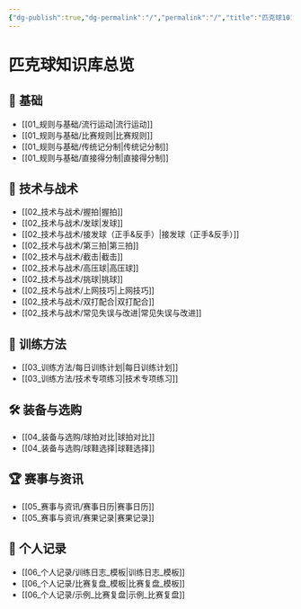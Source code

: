 ```yaml
---
{"dg-publish":true,"dg-permalink":"/","permalink":"/","title":"匹克球101","tags":["gardenEntry"]}
---
```


# 匹克球知识库总览

## 📘 基础

- [[01_规则与基础/流行运动\|流行运动]]
- [[01_规则与基础/比赛规则\|比赛规则]]
- [[01_规则与基础/传统记分制\|传统记分制]]
- [[01_规则与基础/直接得分制\|直接得分制]]


## 🏓 技术与战术

- [[02_技术与战术/握拍\|握拍]]
- [[02_技术与战术/发球\|发球]]
- [[02_技术与战术/接发球（正手&反手）\|接发球（正手&反手）]]
- [[02_技术与战术/第三拍\|第三拍]]
- [[02_技术与战术/截击\|截击]]
- [[02_技术与战术/高压球\|高压球]]
- [[02_技术与战术/挑球\|挑球]]
- [[02_技术与战术/上网技巧\|上网技巧]]
- [[02_技术与战术/双打配合\|双打配合]]
- [[02_技术与战术/常见失误与改进\|常见失误与改进]]

## 💪 训练方法

- [[03_训练方法/每日训练计划\|每日训练计划]]
- [[03_训练方法/技术专项练习\|技术专项练习]]

## 🛠 装备与选购

- [[04_装备与选购/球拍对比\|球拍对比]]
- [[04_装备与选购/球鞋选择\|球鞋选择]]

## 🏆 赛事与资讯

- [[05_赛事与资讯/赛事日历\|赛事日历]]
- [[05_赛事与资讯/赛果记录\|赛果记录]]

## 📝 个人记录

- [[06_个人记录/训练日志_模板\|训练日志_模板]]
- [[06_个人记录/比赛复盘_模板\|比赛复盘_模板]]
- [[06_个人记录/示例_比赛复盘\|示例_比赛复盘]]
